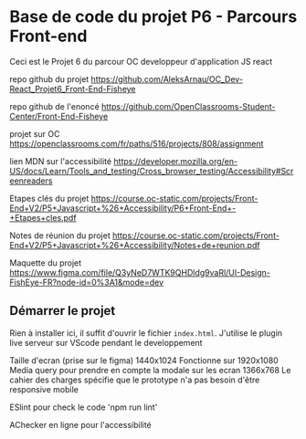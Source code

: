 # Base de code du projet P6 - Parcours Front-end

Ceci est le Projet 6 du parcour OC developpeur d'application JS react

repo github du projet
https://github.com/AleksArnau/OC_Dev-React_Projet6_Front-End-Fisheye

repo github de l'enoncé
https://github.com/OpenClassrooms-Student-Center/Front-End-Fisheye

projet sur OC
https://openclassrooms.com/fr/paths/516/projects/808/assignment

lien MDN sur l'accessibilité
https://developer.mozilla.org/en-US/docs/Learn/Tools_and_testing/Cross_browser_testing/Accessibility#Screenreaders

Etapes clés du projet
https://course.oc-static.com/projects/Front-End+V2/P5+Javascript+%26+Accessibility/P6+Front-End+-+Etapes+cles.pdf

Notes de réunion du projet
https://course.oc-static.com/projects/Front-End+V2/P5+Javascript+%26+Accessibility/Notes+de+reunion.pdf

Maquette du projet
https://www.figma.com/file/Q3yNeD7WTK9QHDldg9vaRl/UI-Design-FishEye-FR?node-id=0%3A1&mode=dev

## Démarrer le projet

Rien à installer ici, il suffit d'ouvrir le fichier `index.html`.
J'utilise le plugin live serveur sur VScode pendant le developpement

Taille d'ecran (prise sur le figma) 1440x1024
Fonctionne sur 1920x1080
Media query pour prendre en compte la modale sur les ecran 1366x768
Le cahier des charges spécifie que le prototype n'a pas besoin d'être responsive mobile

ESlint pour check le code 'npm run lint'

AChecker en ligne pour l'accessibilité
